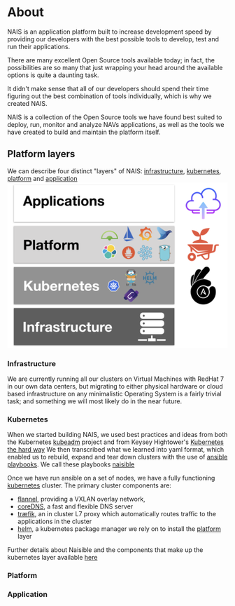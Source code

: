 # About

NAIS is an application platform built to increase development speed by providing our developers with the best possible tools to develop, test and run their applications.

There are many excellent Open Source tools available today; in fact, the possibilities are so many that just wrapping your head around the available options is quite a daunting task. 

It didn't make sense that all of our developers should spend their time figuring out the best combination of tools individually, which is why we created NAIS.

NAIS is a collection of the Open Source tools we have found best suited to deploy, run, monitor and analyze NAVs applications, as well as the tools we have created to build and maintain the platform itself.

## Platform layers
We can describe four distinct "layers" of NAIS: [infrastructure](#infrastructure), [kubernetes](#kubernetes), [platform](#platform) and [application](#application)
![overview](/_media/overview.png)

### Infrastructure
We are currently running all our clusters on Virtual Machines with RedHat 7 in our own data centers, but migrating to either physical hardware or cloud based infrastructure on any minimalistic Operating System is a fairly trivial task; and something we will most likely do in the near future.

### Kubernetes
When we started building NAIS, we used best practices and ideas from both the Kubernetes [kubeadm](https://github.com/kubernetes/kubeadm) project and from Keysey Hightower's [Kubernetes the hard way](https://github.com/kelseyhightower/kubernetes-the-hard-way)
We then transcribed what we learned into yaml format, which enabled us to rebuild, expand and tear down clusters with the use of [ansible playbooks](http://docs.ansible.com/ansible/latest/playbooks.html). We call these playbooks [naisible](/naisible)

Once we have run ansible on a set of nodes, we have a fully functioning [kubernetes](https://kubernetes.io/) cluster.
The primary cluster components are:
* [flannel](https://github.com/coreos/flannel), providing a VXLAN overlay network,
* [coreDNS](https://github.com/coredns/coredns), a fast and flexible DNS server
* [træfik](https://traefik.io/), an in cluster L7 proxy which automatically routes traffic to the applications in the cluster
* [helm](https://github.com/kubernetes/helm), a kubernetes package manager we rely on to install the [platform](#platform) layer
 
Further details about Naisible and the components that make up the kubernetes layer available [here](/naisible)

### Platform


### Application
